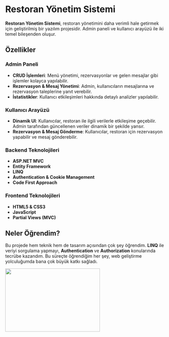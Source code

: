 # Restoran Yönetim Sistemi

**Restoran Yönetim Sistemi**, restoran yönetimini daha verimli hale getirmek için geliştirilmiş bir yazılım projesidir. Admin paneli ve kullanıcı arayüzü ile iki temel bileşenden oluşur.

## Özellikler

### Admin Paneli
- **CRUD İşlemleri**: Menü yönetimi, rezervasyonlar ve gelen mesajlar gibi işlemler kolayca yapılabilir.
- **Rezervasyon & Mesaj Yönetimi**: Admin, kullanıcıların mesajlarına ve rezervasyon taleplerine yanıt verebilir.
- **İstatistikler**: Kullanıcı etkileşimleri hakkında detaylı analizler yapılabilir.

### Kullanıcı Arayüzü
- **Dinamik UI**: Kullanıcılar, restoran ile ilgili verilerle etkileşime geçebilir. Admin tarafından güncellenen veriler dinamik bir şekilde yansır.
- **Rezervasyon & Mesaj Gönderme**: Kullanıcılar, restoran için rezervasyon yapabilir ve mesaj gönderebilir.

### Backend Teknolojileri
- **ASP.NET MVC**
- **Entity Framework**
- **LINQ**
- **Authentication & Cookie Management**
- **Code First Approach**

### Frontend Teknolojileri
- **HTML5 & CSS3**
- **JavaScript**
- **Partial Views (MVC)**

## Neler Öğrendim?
Bu projede hem teknik hem de tasarım açısından çok şey öğrendim. **LINQ** ile veriyi sorgulama yapmayı, **Authentication** ve **Authorization** konularında tecrübe kazandım. Bu süreçte öğrendiğim her şey, web geliştirme yolculuğumda bana çok büyük katkı sağladı.

<img src=""  width="300" height="200">



